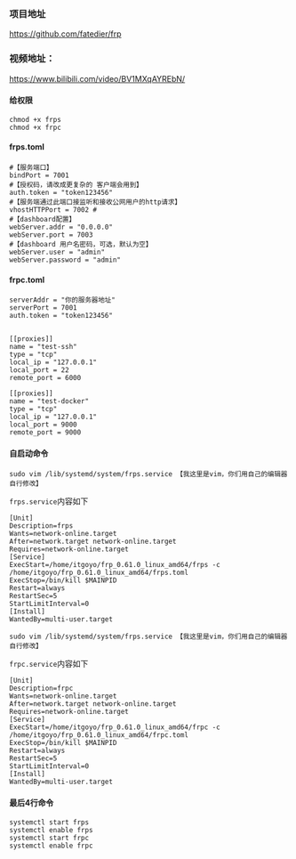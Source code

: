 ### 项目地址

https://github.com/fatedier/frp

### 视频地址：

https://www.bilibili.com/video/BV1MXqAYREbN/

#### 给权限

```
chmod +x frps
chmod +x frpc

```

#### frps.toml

```
#【服务端口】
bindPort = 7001
#【授权码，请改成更复杂的 客户端会用到】
auth.token = "token123456"
#【服务端通过此端口接监听和接收公网用户的http请求】
vhostHTTPPort = 7002 #
#【dashboard配置】
webServer.addr = "0.0.0.0"
webServer.port = 7003
#【dashboard 用户名密码，可选，默认为空】
webServer.user = "admin"
webServer.password = "admin"

```

#### frpc.toml

```
serverAddr = "你的服务器地址"
serverPort = 7001
auth.token = "token123456"


[[proxies]]
name = "test-ssh"
type = "tcp"
local_ip = "127.0.0.1"
local_port = 22
remote_port = 6000

[[proxies]]
name = "test-docker"
type = "tcp"
local_ip = "127.0.0.1"
local_port = 9000
remote_port = 9000

```

#### 自启动命令

```
sudo vim /lib/systemd/system/frps.service 【我这里是vim，你们用自己的编辑器自行修改】
```

`frps.service`内容如下

```
[Unit]
Description=frps
Wants=network-online.target
After=network.target network-online.target
Requires=network-online.target
[Service]
ExecStart=/home/itgoyo/frp_0.61.0_linux_amd64/frps -c /home/itgoyo/frp_0.61.0_linux_amd64/frps.toml
ExecStop=/bin/kill $MAINPID
Restart=always
RestartSec=5
StartLimitInterval=0
[Install]
WantedBy=multi-user.target
```

```
sudo vim /lib/systemd/system/frps.service 【我这里是vim，你们用自己的编辑器自行修改】
```

`frpc.service`内容如下

```
[Unit]
Description=frpc
Wants=network-online.target
After=network.target network-online.target
Requires=network-online.target
[Service]
ExecStart=/home/itgoyo/frp_0.61.0_linux_amd64/frpc -c /home/itgoyo/frp_0.61.0_linux_amd64/frpc.toml
ExecStop=/bin/kill $MAINPID
Restart=always
RestartSec=5
StartLimitInterval=0
[Install]
WantedBy=multi-user.target
```

#### 最后4行命令

```
systemctl start frps
systemctl enable frps
systemctl start frpc
systemctl enable frpc
```


